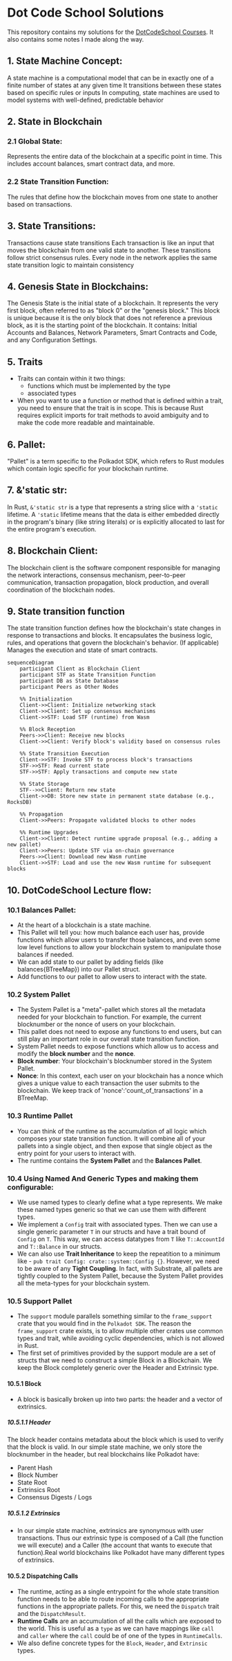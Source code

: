 # Dot Code School Solutions

This repository contains my solutions for the [DotCodeSchool Courses](https://dotcodeschool.com/). It also contains some notes I made along the way.

## 1. State Machine Concept:

A state machine is a computational model that can be in exactly one of a finite number of states at any given time
It transitions between these states based on specific rules or inputs
In computing, state machines are used to model systems with well-defined, predictable behavior

## 2. State in Blockchain
### 2.1 Global State: 
Represents the entire data of the blockchain at a specific point in time. This includes account balances, smart contract data, and more.
### 2.2 State Transition Function: 
The rules that define how the blockchain moves from one state to another based on transactions.

## 3. State Transitions:
Transactions cause state transitions
Each transaction is like an input that moves the blockchain from one valid state to another.
These transitions follow strict consensus rules.
Every node in the network applies the same state transition logic to maintain consistency

## 4. Genesis State in Blockchains:

The Genesis State is the initial state of a blockchain. It represents the very first block, often referred to as "block 0" or the "genesis block." This block is unique because it is the only block that does not reference a previous block, as it is the starting point of the blockchain. It contains: Initial Accounts and Balances, Network Parameters, Smart Contracts and Code, and any Configuration Settings.

## 5. Traits
* Traits can contain within it two things:
    * functions which must be implemented by the type
    * associated types
* When you want to use a function or method that is defined within a trait, you need to ensure that the trait is in scope. This is because Rust requires explicit imports for trait methods to avoid ambiguity and to make the code more readable and maintainable.

## 6. Pallet:
"Pallet" is a term specific to the Polkadot SDK, which refers to Rust modules which contain logic specific for your blockchain runtime.

## 7. &'static str:
In Rust, `&'static str` is a type that represents a string slice with a `'static` lifetime. A `'static` lifetime means that the data is either embedded directly in the program's binary (like string literals) or is explicitly allocated to last for the entire program's execution.

## 8. Blockchain Client:
The blockchain client is the software component responsible for managing the network interactions, consensus mechanism, peer-to-peer communication, transaction propagation, block production, and overall coordination of the blockchain nodes.

## 9. State transition function
The state transition function defines how the blockchain's state changes in response to transactions and blocks. It encapsulates the business logic, rules, and operations that govern the blockchain's behavior. (If applicable) Manages the execution and state of smart contracts.

```mermaid
sequenceDiagram
    participant Client as Blockchain Client
    participant STF as State Transition Function
    participant DB as State Database
    participant Peers as Other Nodes
    
    %% Initialization
    Client->>Client: Initialize networking stack
    Client->>Client: Set up consensus mechanisms
    Client->>STF: Load STF (runtime) from Wasm
    
    %% Block Reception
    Peers->>Client: Receive new blocks
    Client->>Client: Verify block's validity based on consensus rules
    
    %% State Transition Execution
    Client->>STF: Invoke STF to process block's transactions
    STF->>STF: Read current state
    STF->>STF: Apply transactions and compute new state
    
    %% State Storage
    STF-->>Client: Return new state
    Client->>DB: Store new state in permanent state database (e.g., RocksDB)
    
    %% Propagation
    Client->>Peers: Propagate validated blocks to other nodes
    
    %% Runtime Upgrades
    Client->>Client: Detect runtime upgrade proposal (e.g., adding a new pallet)
    Client->>Peers: Update STF via on-chain governance
    Peers->>Client: Download new Wasm runtime
    Client->>STF: Load and use the new Wasm runtime for subsequent blocks
```

## 10. DotCodeSchool Lecture flow:

### 10.1 Balances Pallet:

* At the heart of a blockchain is a state machine.
* This Pallet will tell you: how much balance each user has, provide functions which allow users to transfer those balances, and even some low level functions to allow your blockchain system to manipulate those balances if needed.
* We can add state to our pallet by adding fields (like balances{BTreeMap}) into our Pallet struct.
* Add functions to our pallet to allow users to interact with the state.

### 10.2 System Pallet
* The System Pallet is a "meta"-pallet which stores all the metadata needed for your blockchain to function. For example, the current blocknumber or the nonce of users on your blockchain.
* This pallet does not need to expose any functions to end users, but can still play an important role in our overall state transition function.
* System Pallet needs to expose functions which allow us to access and modify the **block number** and the **nonce**.
* **Block number**: Your blockchain's blocknumber stored in the System Pallet.
* **Nonce**: In this context, each user on your blockchain has a nonce which gives a unique value to each transaction the user submits to the blockchain. We keep track of 'nonce':'count_of_transactions' in a BTreeMap.

### 10.3 Runtime Pallet
* You can think of the runtime as the accumulation of all logic which composes your state transition function. It will combine all of your pallets into a single object, and then expose that single object as the entry point for your users to interact with.
* The runtime contains the **System Pallet** and the **Balances Pallet**.

### 10.4 Using Named And Generic Types and making them configurable:
* We use named types to clearly define what a type represents. We make these named types generic so that we can use them with different types.
* We implement a `Config` trait with associated types. Then we can use a single generic parameter `T` in our structs and have a trait bound of `Config` on `T`. This way, we can access datatypes from `T` like `T::AccountId` and `T::Balance` in our structs.
* We can also use **Trait Inheritance** to keep the repeatition to a minimum like - `pub trait Config: crate::system::Config {}`. However, we need to be aware of any **Tight Coupling**. In fact, with Substrate, all pallets are tightly coupled to the System Pallet, because the System Pallet provides all the meta-types for your blockchain system.

### 10.5 Support Pallet
* The `support` module parallels something similar to the `frame_support` crate that you would find in the `Polkadot SDK`. The reason the `frame_support` crate exists, is to allow multiple other crates use common types and trait, while avoiding cyclic dependencies, which is not allowed in Rust.
* The first set of primitives provided by the support module are a set of structs that we need to construct a simple Block in a Blockchain. We keep the Block completely generic over the Header and Extrinsic type.

#### 10.5.1 Block
* A block is basically broken up into two parts: the header and a vector of extrinsics.

##### 10.5.1.1 Header
The block header contains metadata about the block which is used to verify that the block is valid. In our simple state machine, we only store the blocknumber in the header, but real blockchains like Polkadot have:

* Parent Hash
* Block Number
* State Root
* Extrinsics Root
* Consensus Digests / Logs

##### 10.5.1.2 Extrinsics
* In our simple state machine, extrinsics are synonymous with user transactions. Thus our extrinsic type is composed of a Call (the function we will execute) and a Caller (the account that wants to execute that function).Real world blockchains like Polkadot have many different types of extrinsics.

#### 10.5.2 Dispatching Calls
* The runtime, acting as a single entrypoint for the whole state transition function needs to be able to route incoming calls to the appropriate functions in the appropriate pallets. For this, we need the `Dispatch` trait and the `DispatchResult`.
* **Runtime Calls** are an accumulation of all the calls which are exposed to the world. This is useful as a `type` as we can have mappings like `call` and `caller` where the `call` could be of one of the types in `RuntimeCalls`.
* We also define concrete types for the `Block`, `Header`, and `Extrinsic` types.
